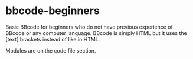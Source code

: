 # bbcode-beginners
Basic BBcode for beginners who do not have previous experience of BBcode or any computer language.
BBcode is simply HTML but it uses the [text] brackets instead of <text> like in HTML.  

Modules are on the code file section.
